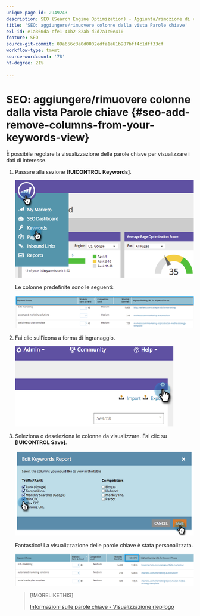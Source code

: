 ```yaml
---
unique-page-id: 2949243
description: SEO (Search Engine Optimization) - Aggiunta/rimozione di colonne dalla visualizzazione delle parole chiave - Documentazione di Marketo - Documentazione del prodotto
title: 'SEO: aggiungere/rimuovere colonne dalla vista Parole chiave'
exl-id: e1a360da-cfe1-41b2-82ab-d2d7a1c0e410
feature: SEO
source-git-commit: 09a656c3a0d0002edfa1a61b987bff4c1dff33cf
workflow-type: tm+mt
source-wordcount: '78'
ht-degree: 21%

---
```


# SEO: aggiungere/rimuovere colonne dalla vista Parole chiave {#seo-add-remove-columns-from-your-keywords-view}

È possibile regolare la visualizzazione delle parole chiave per visualizzare i dati di interesse.

1. Passare alla sezione **[!UICONTROL Keywords]**.

   ![](assets/image2014-9-18-13-3a37-3a31.png)

   Le colonne predefinite sono le seguenti:

   ![](assets/image2014-9-18-13-3a37-3a36.png)

1. Fai clic sull’icona a forma di ingranaggio.

   ![](assets/image2014-9-18-13-3a37-3a39.png)

1. Seleziona o deseleziona le colonne da visualizzare. Fai clic su **[!UICONTROL Save]**.

   ![](assets/image2014-9-18-13-3a37-3a42.png)

   Fantastico! La visualizzazione delle parole chiave è stata personalizzata.

   ![](assets/image2014-9-18-13-3a37-3a46.png)

   >[!MORELIKETHIS]
   >
   >[Informazioni sulle parole chiave - Visualizzazione riepilogo](/help/marketo/product-docs/additional-apps/seo/keywords/seo-understanding-keywords.md)

